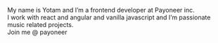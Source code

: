 My name is Yotam and I’m a frontend developer at Payoneer inc.  
I work with react and angular and vanilla javascript and I’m passionate music related projects.  
Join me @ payoneer

